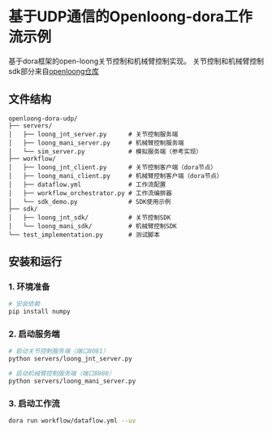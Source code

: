 # 基于UDP通信的Openloong-dora工作流示例

基于dora框架的open-loong关节控制和机械臂控制实现。
关节控制和机械臂控制sdk部分来自[openloong仓库](https://github.com/loongOpen/loong_sim_sdk_release.git)
## 文件结构

```
openloong-dora-udp/
├── servers/
│   ├── loong_jnt_server.py      # 关节控制服务端
│   ├── loong_mani_server.py     # 机械臂控制服务端
│   └── sim_server.py            # 模拟服务端（参考实现）
├── workflow/
│   ├── loong_jnt_client.py      # 关节控制客户端（dora节点）
│   ├── loong_mani_client.py     # 机械臂控制客户端（dora节点）
│   ├── dataflow.yml             # 工作流配置
│   ├── workflow_orchestrator.py # 工作流编排器
│   └── sdk_demo.py              # SDK使用示例
├── sdk/
│   ├── loong_jnt_sdk/           # 关节控制SDK
│   └── loong_mani_sdk/          # 机械臂控制SDK
└── test_implementation.py       # 测试脚本
```


## 安装和运行

### 1. 环境准备
```bash
# 安装依赖
pip install numpy
```

### 2. 启动服务端
```bash
# 启动关节控制服务端（端口8081）
python servers/loong_jnt_server.py

# 启动机械臂控制服务端（端口8080）
python servers/loong_mani_server.py
```

### 3. 启动工作流
```bash
dora run workflow/dataflow.yml --uv
```


